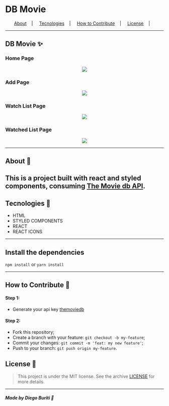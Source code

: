 <h1>DB Movie</h1>

<p align="center">
<a href="#about-memo">About</a>&nbsp;&nbsp;&nbsp; | &nbsp;&nbsp;&nbsp;
<a href="#tecnologies-rocket">Tecnologies</a>&nbsp;&nbsp;&nbsp; | &nbsp;&nbsp;&nbsp;
<a href="#how-to-contribute-">How to Contribute</a>&nbsp;&nbsp;&nbsp; | &nbsp;&nbsp;&nbsp;
<a href="#license-scroll">License</a>&nbsp;&nbsp;&nbsp; | &nbsp;&nbsp;&nbsp;
</p>

---

## DB Movie :sparkles:

### Home Page

<p align="center">
<image src="./src/assets/home_movie.png" />
</p>

### Add Page

<p align="center">
<image src="./src/assets/add_movie.png" />
</p>

### Watch List Page

<p align="center">
<image src="./src/assets/watch_list.png" />
</p>

### Watched List Page

<p align="center">
<image src="./src/assets/watched_page.png" />
</p>

---

## About :memo:

## This is a project built with react and styled components, consuming [The Movie db API](https://www.themoviedb.org/documentation/api).

## Tecnologies :rocket:

- HTML
- STYLED COMPONENTS
- REACT
- REACT ICONS

---

## Install the dependencies

`npm install` or `yarn install`

---

## How to Contribute 🤔

#### Step 1:

- Generate your api key [themoviedb](https://www.themoviedb.org/)

#### Step 2:

- Fork this repository;
- Create a branch with your feature: `git checkout -b my-feature`;
- Commit your changes: `git commit -m 'feat: my new feature'`;
- Push to your branch: `git push origin my-feature`.

## License :scroll:

> This project is under the MIT license. See the archive [LICENSE](LICENSE) for more details.

---

##### Made by Diego Buriti :wave:
